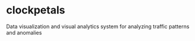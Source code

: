 # clockpetals
Data visualization and visual analytics system for analyzing traffic patterns and anomalies
